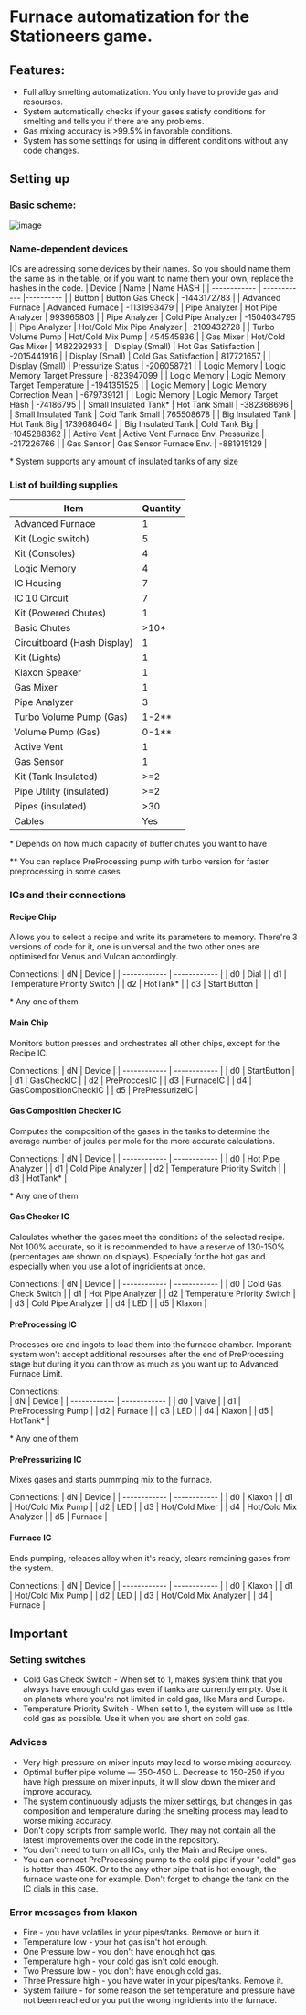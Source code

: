 # Furnace automatization for the Stationeers game.
## Features:
* Full alloy smelting automatization. You only have to provide gas and resourses.
* System automatically checks if your gases satisfy conditions for smelting and tells you if there are any problems.
* Gas mixing accuracy is >99.5% in favorable conditions.
* System has some settings for using in different conditions without any code changes.
## Setting up
### Basic scheme:
![image](https://github.com/user-attachments/assets/9d8dfada-adcd-4956-9a25-8a876ebbeae5)


### Name-dependent devices
ICs are adressing some devices by their names. So you should name them the same as in the table, or if you want to name them your own, replace the hashes in the code.
| Device       |  Name        | Name HASH |
| ------------ | ------------ |---------- |
| Button | Button Gas Check | -1443172783 |
| Advanced Furnace | Advanced Furnace | -1131993479 |
| Pipe Analyzer | Hot Pipe Analyzer | 993965803 |
| Pipe Analyzer | Cold Pipe Analyzer | -1504034795 |
| Pipe Analyzer | Hot/Cold Mix Pipe Analyzer | -2109432728 |
| Turbo Volume Pump | Hot/Cold Mix Pump | 454545836 |
| Gas Mixer | Hot/Cold Gas Mixer | 1482292933 |
| Display (Small) | Hot Gas Satisfaction | -2015441916 |
| Display (Small) | Cold Gas Satisfaction | 817721657 |
| Display (Small) | Pressurize Status | -206058721 |
| Logic Memory | Logic Memory Target Pressure | -823947099 |
| Logic Memory | Logic Memory Target Temperature | -1941351525 |
| Logic Memory | Logic Memory Correction Mean | -679739121 |
| Logic Memory | Logic Memory Target Hash | -74186795 |
| Small Insulated Tank* | Hot Tank Small | -382368696 |
| Small Insulated Tank | Cold Tank Small | 765508678 |
| Big Insulated Tank | Hot Tank Big | 1739686464 |
| Big Insulated Tank | Cold Tank Big | -1045288362 |
| Active Vent | Active Vent Furnace Env. Pressurize | -217226766 |
| Gas Sensor | Gas Sensor Furnace Env. | -881915129 |

\* System supports any amount of insulated tanks of any size
### List of building supplies
| Item      |  Quantity        |
| ------------ | ------------ |
| Advanced Furnace | 1 |
| Kit (Logic switch) | 5 |
| Kit (Consoles) | 4 |
| Logic Memory | 4 |
| IC Housing | 7 |
| IC 10 Circuit | 7 |
| Kit (Powered Chutes) | 1 |
| Basic Chutes | >10* |
| Circuitboard (Hash Display) | 1 |
| Kit (Lights) | 1 |
| Klaxon Speaker | 1 |
| Gas Mixer | 1 |
| Pipe Analyzer | 3 |
| Turbo Volume Pump (Gas) | 1-2** |
| Volume Pump (Gas) | 0-1** |
| Active Vent | 1 |
| Gas Sensor | 1 |
| Kit (Tank Insulated) | >=2 |
| Pipe Utility (insulated) | >=2 |
| Pipes (insulated) | >30 |
| Cables | Yes |

\* Depends on how much capacity of buffer chutes you want to have

\** You can replace PreProcessing pump with turbo version for faster preprocessing in some cases
### ICs and their connections
#### Recipe Chip
Allows you to select a recipe and write its parameters to memory. There're 3 versions of code for it, one is universal and the two other ones are optimised for Venus and Vulcan accordingly.

Connections: 
| dN      |  Device        |
| ------------ | ------------ |
| d0 | Dial |
| d1 | Temperature Priority Switch |
| d2 | HotTank* |
| d3 | Start Button |

\* Any one of them
#### Main Chip
Monitors button presses and orchestrates all other chips, except for the Recipe IC.

Connections: 
| dN      |  Device        |
| ------------ | ------------ |
| d0 | StartButton |
| d1 | GasCheckIC |
| d2 | PreProccesIC |
| d3 | FurnaceIC |
| d4 | GasCompositionCheckIC |
| d5 | PrePressurizeIC |  
#### Gas Composition Checker IC
Computes the composition of the gases in the tanks to determine the average number of joules per mole for the more accurate calculations.

Connections: 
| dN      |  Device        |
| ------------ | ------------ |
| d0 | Hot Pipe Analyzer |
| d1 | Cold Pipe Analyzer |
| d2 | Temperature Priority Switch |
| d3 | HotTank* |

\* Any one of them
#### Gas Checker IC
Calculates whether the gases meet the conditions of the selected recipe. Not 100% accurate, so it is recommended to have a reserve of 130-150% (percentages are shown on displays). Especially for the hot gas and especially when you use a lot of ingridients at once.

Connections: 
| dN      |  Device        |
| ------------ | ------------ |
| d0 | Cold Gas Check Switch |
| d1 | Hot Pipe Analyzer |
| d2 | Temperature Priority Switch |
| d3 | Cold Pipe Analyzer |
| d4 | LED |
| d5 | Klaxon |
#### PreProcessing IC
Processes ore and ingots to load them into the furnace chamber. Imporant: system won't accept additional resourses after the end of PreProcessing stage but during it you can throw as much as you want up to Advanced Furnace Limit.

Connections:  
| dN      |  Device        |
| ------------ | ------------ |
| d0 | Valve |
| d1 | PreProcessing Pump |
| d2 | Furnace |
| d3 | LED |
| d4 | Klaxon |
| d5 | HotTank* |

\* Any one of them
#### PrePressurizing IC
Mixes gases and starts pummping mix to the furnace.

Connections: 
| dN      |  Device        |
| ------------ | ------------ |
| d0 | Klaxon |
| d1 | Hot/Cold Mix Pump |
| d2 | LED |
| d3 | Hot/Cold Mixer |
| d4 | Hot/Cold Mix Analyzer |
| d5 | Furnace |    
#### Furnace IC
Ends pumping, releases alloy when it's ready, сlears remaining gases from the system.

Connections: 
| dN      |  Device        |
| ------------ | ------------ |
| d0 | Klaxon |
| d1 | Hot/Cold Mix Pump |
| d2 | LED |
| d3 | Hot/Cold Mix Analyzer |
| d4 | Furnace |    

## Important
### Setting switches
* Cold Gas Check Switch - When set to 1, makes system think that you always have enough cold gas even if tanks are currently empty. Use it on planets where you're not limited in cold gas, like Mars and Europe.
* Temperature Priority Switch  - When set to 1, the system will use as little cold gas as possible. Use it when you are short on cold gas.
### Advices
* Very high pressure on mixer inputs may lead to worse mixing accuracy.
* Optimal buffer pipe volume — 350-450 L. Decrease to 150-250 if you have high pressure on mixer inputs, it will slow down the mixer and improve accuracy. 
* The system continuously adjusts the mixer settings, but changes in gas composition and temperature during the smelting process may lead to worse mixing accuracy.
* Don't copy scripts from sample world. They may not contain all the latest improvements over the code in the repository.
* You don't need to turn on all ICs, only the Main and Recipe ones.
* You can connect PreProcessing pump to the cold pipe if your "cold" gas is hotter than 450K. Or to the any other pipe that is hot enough, the furnace waste one for example. Don't forget to change the tank on the IC dials in this case.
### Error messages from klaxon
* Fire - you have volatiles in your pipes/tanks. Remove or burn it.
* Temperature low - your hot gas isn't hot enough.
* One Pressure low - you don't have enough hot gas.
* Temperature high - your cold gas isn't cold enough.
* Two Pressure low - you don't have enough cold gas.
* Three Pressure high - you have water in your pipes/tanks. Remove it.
* System failure - for some reason the set temperature and pressure have not been reached or you put the wrong ingridients into the furnace.
